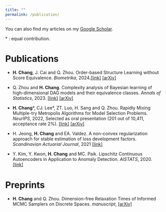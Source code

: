 ```yaml
---
title: ""
permalink: /publication/
---
```


You can also find my articles on my [Google Scholar](https://scholar.google.com/citations?user=L1q0YQcAAAAJ).

\* : equal contribution.

Publications
======



* **H. Chang**, J. Cai and Q. Zhou. Order-based Structure Learning without Score Equivalence. *Biometrika*, 2024.[[link]](https://academic.oup.com/biomet/article/111/2/551/7261492)  [[arXiv]](https://arxiv.org/abs/2202.05150)

* Q. Zhou and **H. Chang**. Complexity analysis of Bayesian learning of high-dimensional DAG models and their equivalence classes. *Annals of Statistics*, 2023. [[link]](https://projecteuclid.org/journals/annals-of-statistics/volume-51/issue-3/Complexity-analysis-of-Bayesian-learning-of-high-dimensional-DAG-models/10.1214/23-AOS2280.full)
[[arXiv]](https://arxiv.org/abs/2101.04084)

* **H. Chang**\*, CJ. Lee\*, ZT. Luo, H. Sang and Q. Zhou.  Rapidly Mixing Multiple-try Metropolis Algorithms for Model Selection Problems. *NeurIPS*, 2022, Selected as oral presentation (201 out of 10,411, acceptance rate 2%). [[link]](https://proceedings.neurips.cc/paper_files/paper/2022/file/a600cdf3a53f93bcb85cb37343a8d831-Paper-Conference.pdf)
[[arXiv]](https://arxiv.org/abs/2207.00689)

* H. Jeong, **H. Chang** and EA. Valdez. A non-convex regularization approach for stable estimation of loss development factors. *Scandinavian Actuarial Journal*, 2021 [[link]](https://www.tandfonline.com/doi/full/10.1080/03461238.2021.1882550)

* Y. Kim, Y. Kwon, **H. Chang** and MC. Paik. Lipschitz Continuous Autoencoders in Application to Anomaly Detection. *AISTATS*, 2020. [[link]](http://proceedings.mlr.press/v108/kim20c/kim20c.pdf)





Preprints
======

* **H. Chang** and Q. Zhou. Dimension-free Relaxation Times of Informed MCMC Samplers on Discrete Spaces. *manuscript*, [[arXiv]](https://arxiv.org/abs/2404.03867)
